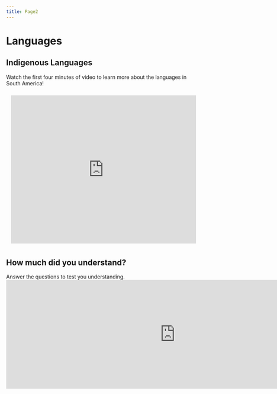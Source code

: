 ```yaml
---
title: Page2
---
```

<html>
<body>
<style>
.center {
  margin: auto;
  width: 95%;
  padding: 10px;
}
</style>

<h1>Languages</h1>

<section>
  <h2>Indigenous Languages</h2>
  <p>Watch the first four minutes of video to learn more about the languages in South America!
 <div class="center"> <iframe width="500" height="400" src="https://www.youtube.com/embed/US-sSO0Pc3Q" title="YouTube video player" frameborder="0" allow="accelerometer; autoplay; clipboard-write; encrypted-media; gyroscope; picture-in-picture" allowfullscreen></iframe> </div>
  </p>
</section>

<section>
  <h2>How much did you understand?</h2>
  <p>Answer the questions to test you understanding.
<iframe src="https://h5p.org/h5p/embed/1235829" width="911" height="294" frameborder="0" allowfullscreen="allowfullscreen" allow="geolocation *; microphone *; camera *; midi *; encrypted-media *" title="Example Content - Single Choice Set"></iframe><script src="https://h5p.org/sites/all/modules/h5p/library/js/h5p-resizer.js" charset="UTF-8"></script>
  </p>
</section>
</body>
</html>



